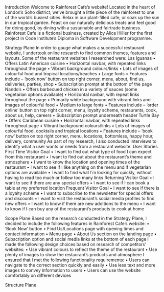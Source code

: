 Introduction
Welcome to Rainforest Cafe’s website! Located in the heart of London’s Soho district, we’ve brought a little piece of the rainforest to one of the world’s busiest cities. Relax in our plant-filled cafe, or soak up the sun in our tropical garden. Feast on our naturally delicious treats and feel good for doing good, by dining with a sustainable and fairtrade business.
Rainforest Cafe is a fictional business, created by Alice Hillier for the first project in Code Institute’s Diploma in Software Development programme.

Strategy Plane
In order to gauge what makes a successful restaurant website, I undertook online research to find common themes, features and layouts. 
Some of the restaurant websites I researched were:
Las Iguanas 
•	Offers Latin American cuisine
•	Horizontal navbar, with repeated links throughout the page
•	Vibrant background colours/links
•	Lots of images of colourful food and tropical locations/beaches
•	Large fonts
•	Features include – ‘book now’ button on top right corner, menu, about, find us, deliveries, parties, shop
•	Subscription prompt at the bottom of the page
Nando’s
•	Offers barbecued chicken in a variety of sauces (some vegetarian options available)
•	Horizontal navbar, with repeat links throughout the page
•	Primarily white background with vibrant links and images of colourful food
•	Medium to large fonts
•	Features include – ‘order online’ button on top right corner, menu, loyalty scheme, restaurants, cook, about us, help, careers
•	Subscription prompt underneath header
Turtle Bay
•	Offers Caribbean cuisine
•	Horizontal navbar, with repeated links throughout page
•	Vibrant background colours/links
•	Lots of images of colourful food, cocktails and tropical locations
•	Features include – ‘book now’ button on top right corner, menu, locations, bottomless, happy hour, delivery, community
As part of my research, I also conducted interviews to identify what a user wants or needs from a restaurant website.
User Stories
First Time Visitor Goal
•	I want to find out what type of food I can expect from this restaurant
•	I want to find out about the restaurant’s theme and atmosphere
•	I want to know the location and opening times of the restaurant
•	I want to see if I like anything on the menu and if vegetarian options are available
•	I want to find what I’m looking for quickly, without having to read too much or follow too many links
Returning Visitor Goal
•	I want to see if there are any special offers
•	I want to see if I can book a table at my preferred location
Frequent Visitor Goal
•	I want to see if there is a loyalty scheme
•	I want to subscribe to the newsletter for special offers and discounts
•	I want to visit the restaurant’s social media profiles to find new offers
•	I want to know if there are new additions to the menu
•	I want to know if I can buy any of the restaurant’s products to cook at home

Scope Plane
Based on the research conducted in the Strategy Plane, I decided to include the following features in Rainforest Cafe’s website:
•	‘Book Now’ button
•	Find Us/Locations page with opening times and contact information
•	Menu page
•	About Us section on the landing page
•	Subscription option and social media links at the bottom of each page
I made the following design choices based on research of competitors’ websites: 
•	Use vibrant colours to reflect the theme of the restaurant
•	Use plenty of images to show the restaurant’s products and atmosphere
I ensured that I met the following functionality requirements:
•	Users can navigate to the correct section quickly and easily
•	Use less text and more images to convey information to users
•	Users can use the website comfortably on different devices

Structure Plane



